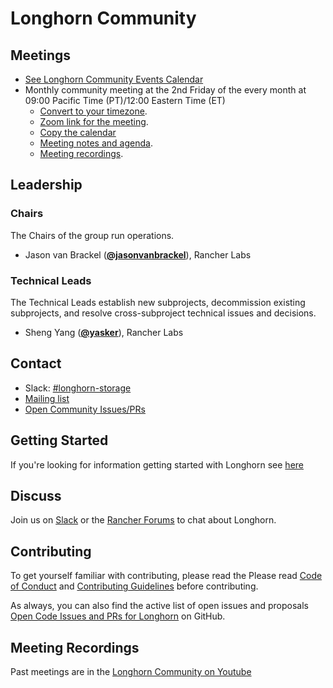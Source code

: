 # Longhorn Community

## Meetings
* [See Longhorn Community Events Calendar](http://bit.ly/longhorn-events)
* Monthly community meeting at the 2nd Friday of the every month at 09:00 Pacific Time (PT)/12:00 Eastern Time (ET)
  * [Convert to your timezone](http://www.thetimezoneconverter.com/?t=12:00&tz=Eastern%20Standard%20Time%20%28EST%29).
  * [Zoom link for the meeting](https://zoom.us/s/705294452).
  * [Copy the calendar](http://bit.ly/longhorn-events)
  * [Meeting notes and agenda](http://bit.ly/longhorn-workdoc).
  * [Meeting recordings](https://www.youtube.com/channel/UCGk1f-LCVmccf1pX4OvF1Ig).

## Leadership

### Chairs

The Chairs of the group run operations.

* Jason van Brackel (**[@jasonvanbrackel](https://github.com/JasonvanBrackel)**), Rancher Labs

### Technical Leads

The Technical Leads establish new subprojects, decommission existing
subprojects, and resolve cross-subproject technical issues and decisions.

* Sheng Yang (**[@yasker](https://github.com/yasker)**), Rancher Labs

## Contact

* Slack: [#longhorn-storage](https://rancher-users.slack.com/messages/longhorn-storage)
* [Mailing list](https://groups.google.com/forum/#!forum/longhorn-io)
* [Open Community Issues/PRs](https://github.com/longhorn/longhorn/issues)

## Getting Started

If you're looking for information getting started with Longhorn see [here](https://github.com/longhorn/longhorn)

## Discuss

Join us on [Slack](https://rancher-users.slack.com/messages/longhorn-storage) or the [Rancher Forums](https://forums.rancher.com/c/longhorn) to chat about Longhorn.

## Contributing

To get yourself familiar with contributing, please read the Please read [Code of Conduct](https://github.com/longhorn/longhorn/blob/master/CODE_OF_CONDUCT.md) and [Contributing Guidelines](https://github.com/longhorn/longhorn/blob/master/CONTRIBUTING.md) before contributing.

As always, you can also find the active list of open issues and proposals [Open Code Issues and PRs for Longhorn](https://github.com/longhorn/longhorn/issues) on GitHub.

## Meeting Recordings

Past meetings are in the [Longhorn Community on Youtube](https://www.youtube.com/channel/UCGk1f-LCVmccf1pX4OvF1Ig)
